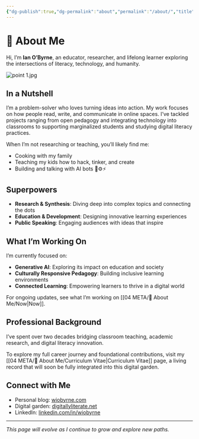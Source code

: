```yaml
---
{"dg-publish":true,"dg-permalink":"about","permalink":"/about/","title":"About Me","tags":["about","profile"]}
---
```


# 👤 About Me

Hi, I’m **Ian O’Byrne**, an educator, researcher, and lifelong learner exploring the intersections of literacy, technology, and humanity.

![point 1.jpg](/img/user/04%20META/%F0%9F%94%97%20Assets/point%201.jpg)
## In a Nutshell  
I’m a problem-solver who loves turning ideas into action. My work focuses on how people read, write, and communicate in online spaces. I’ve tackled projects ranging from open pedagogy and integrating technology into classrooms to supporting marginalized students and studying digital literacy practices.

When I’m not researching or teaching, you’ll likely find me:  
- Cooking with my family  
- Teaching my kids how to hack, tinker, and create  
- Building and talking with AI bots 🔧⚙️⚡

## Superpowers  
- **Research & Synthesis**: Diving deep into complex topics and connecting the dots  
- **Education & Development**: Designing innovative learning experiences  
- **Public Speaking**: Engaging audiences with ideas that inspire  

## What I’m Working On  
I’m currently focused on:  
- **Generative AI**: Exploring its impact on education and society  
- **Culturally Responsive Pedagogy**: Building inclusive learning environments  
- **Connected Learning**: Empowering learners to thrive in a digital world  

For ongoing updates, see what I’m working on [[04 META/👤 About Me/Now\|Now]].

## Professional Background  
I’ve spent over two decades bridging classroom teaching, academic research, and digital literacy innovation.  

To explore my full career journey and foundational contributions, visit my [[04 META/👤 About Me/Curriculum Vitae\|Curriculum Vitae]] page, a living record that will soon be fully integrated into this digital garden.

## Connect with Me  
- Personal blog: [wiobyrne.com](https://wiobyrne.com)  
- Digital garden: [digitallyliterate.net](https://digitallyliterate.net)  
- LinkedIn: [linkedin.com/in/wiobyrne](https://linkedin.com/in/wiobyrne)  

---

*This page will evolve as I continue to grow and explore new paths.*